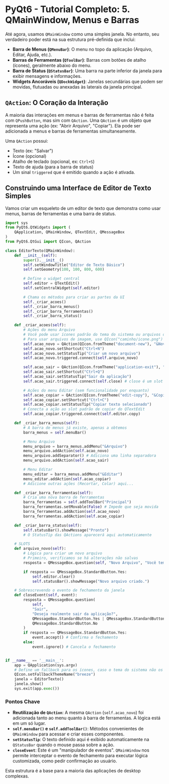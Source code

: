 # PyQt6 - Tutorial Completo: 5. QMainWindow, Menus e Barras

Até agora, usamos `QMainWindow` como uma simples janela. No entanto, seu verdadeiro poder está na sua estrutura pré-definida que inclui:

- **Barra de Menus (`QMenuBar`)**: O menu no topo da aplicação (Arquivo, Editar, Ajuda, etc.).
- **Barras de Ferramentas (`QToolBar`)**: Barras com botões de atalho (ícones), geralmente abaixo do menu.
- **Barra de Status (`QStatusBar`)**: Uma barra na parte inferior da janela para exibir mensagens e informações.
- **Widgets Ancoráveis (`QDockWidget`)**: Janelas secundárias que podem ser movidas, flutuadas ou anexadas às laterais da janela principal.

## `QAction`: O Coração da Interação

A maioria das interações em menus e barras de ferramentas não é feita com `QPushButton`, mas sim com `QAction`. Uma `QAction` é um objeto que representa uma ação (ex: "Abrir Arquivo", "Copiar"). Ela pode ser adicionada a menus e barras de ferramentas simultaneamente.

Uma `QAction` possui:

- Texto (ex: "Salvar")
- Ícone (opcional)
- Atalho de teclado (opcional, ex: `Ctrl+S`)
- Texto de ajuda (para a barra de status)
- Um sinal `triggered` que é emitido quando a ação é ativada.

## Construindo uma Interface de Editor de Texto Simples

Vamos criar um esqueleto de um editor de texto que demonstra como usar menus, barras de ferramentas e uma barra de status.

```python
import sys
from PyQt6.QtWidgets import (
    QApplication, QMainWindow, QTextEdit, QMessageBox
)
from PyQt6.QtGui import QIcon, QAction

class EditorTexto(QMainWindow):
    def __init__(self):
        super().__init__()
        self.setWindowTitle("Editor de Texto Básico")
        self.setGeometry(100, 100, 800, 600)

        # Define o widget central
        self.editor = QTextEdit()
        self.setCentralWidget(self.editor)

        # Chama os métodos para criar as partes da UI
        self._criar_acoes()
        self._criar_barra_menus()
        self._criar_barra_ferramentas()
        self._criar_barra_status()

    def _criar_acoes(self):
        # Ações do menu Arquivo
        # Você pode usar ícones padrão do tema do sistema ou arquivos de imagem
        # Para usar arquivos de imagem, use QIcon("caminho/icone.png")
        self.acao_novo = QAction(QIcon.fromTheme("document-new"), "&Novo", self)
        self.acao_novo.setShortcut("Ctrl+N")
        self.acao_novo.setStatusTip("Criar um novo arquivo")
        self.acao_novo.triggered.connect(self.arquivo_novo)

        self.acao_sair = QAction(QIcon.fromTheme("application-exit"), "&Sair", self)
        self.acao_sair.setShortcut("Ctrl+Q")
        self.acao_sair.setStatusTip("Sair da aplicação")
        self.acao_sair.triggered.connect(self.close) # close é um slot padrão de QMainWindow

        # Ações do menu Editar (sem funcionalidade por enquanto)
        self.acao_copiar = QAction(QIcon.fromTheme("edit-copy"), "&Copiar", self)
        self.acao_copiar.setShortcut("Ctrl+C")
        self.acao_copiar.setStatusTip("Copiar texto selecionado")
        # Conecta a ação ao slot padrão de copiar do QTextEdit
        self.acao_copiar.triggered.connect(self.editor.copy)

    def _criar_barra_menus(self):
        # A barra de menus já existe, apenas a obtemos
        barra_menus = self.menuBar()

        # Menu Arquivo
        menu_arquivo = barra_menus.addMenu("&Arquivo")
        menu_arquivo.addAction(self.acao_novo)
        menu_arquivo.addSeparator() # Adiciona uma linha separadora
        menu_arquivo.addAction(self.acao_sair)

        # Menu Editar
        menu_editar = barra_menus.addMenu("&Editar")
        menu_editar.addAction(self.acao_copiar)
        # Adicione outras ações (Recortar, Colar) aqui...

    def _criar_barra_ferramentas(self):
        # Cria uma nova barra de ferramentas
        barra_ferramentas = self.addToolBar("Principal")
        barra_ferramentas.setMovable(False) # Impede que seja movida
        barra_ferramentas.addAction(self.acao_novo)
        barra_ferramentas.addAction(self.acao_copiar)

    def _criar_barra_status(self):
        self.statusBar().showMessage("Pronto")
        # O StatusTip das QActions aparecerá aqui automaticamente

    # SLOTS
    def arquivo_novo(self):
        # Lógica para criar um novo arquivo
        # Primeiro, verificamos se há alterações não salvas
        resposta = QMessageBox.question(self, "Novo Arquivo", "Você tem certeza? Alterações não salvas serão perdidas.")

        if resposta == QMessageBox.StandardButton.Yes:
            self.editor.clear()
            self.statusBar().showMessage("Novo arquivo criado.")

    # Sobrescrevendo o evento de fechamento da janela
    def closeEvent(self, event):
        resposta = QMessageBox.question(
            self,
            "Sair",
            "Deseja realmente sair da aplicação?",
            QMessageBox.StandardButton.Yes | QMessageBox.StandardButton.No,
            QMessageBox.StandardButton.No
        )
        if resposta == QMessageBox.StandardButton.Yes:
            event.accept() # Confirma o fechamento
        else:
            event.ignore() # Cancela o fechamento


if __name__ == '__main__':
    app = QApplication(sys.argv)
    # Define um fallback para os ícones, caso o tema do sistema não os forneça
    QIcon.setFallbackThemeName("breeze")
    janela = EditorTexto()
    janela.show()
    sys.exit(app.exec())
```

### Pontos Chave

- **Reutilização de `QAction`**: A mesma `QAction` (`self.acao_novo`) foi adicionada tanto ao menu quanto à barra de ferramentas. A lógica está em um só lugar.
- **`self.menuBar()` e `self.addToolBar()`**: Métodos convenientes de `QMainWindow` para acessar e criar esses componentes.
- **`setStatusTip`**: O texto definido aqui é exibido automaticamente na `QStatusBar` quando o mouse passa sobre a ação.
- **`closeEvent`**: Este é um "manipulador de eventos". `QMainWindow` nos permite interceptar o evento de fechamento para executar lógica customizada, como pedir confirmação ao usuário.

Esta estrutura é a base para a maioria das aplicações de desktop complexas.
